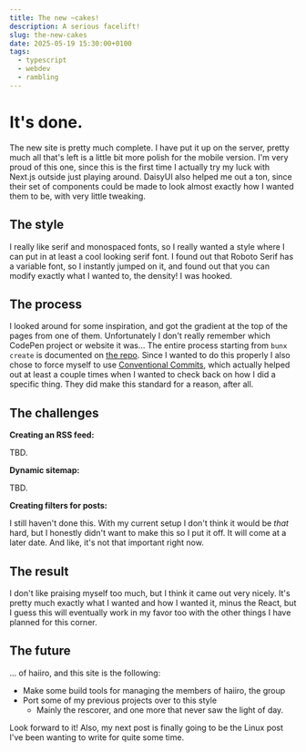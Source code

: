```yaml
---
title: The new ~cakes!
description: A serious facelift!
slug: the-new-cakes
date: 2025-05-19 15:30:00+0100
tags:
  - typescript
  - webdev
  - rambling
---
```


# It's done.

The new site is pretty much complete. I have put it up on the server, pretty much all that's left
is a little bit more polish for the mobile version. I'm very proud of this one, since this is the
first time I actually try my luck with Next.js outside just playing around. DaisyUI also helped me
out a ton, since their set of components could be made to look almost exactly how I wanted them to
be, with very little tweaking.

## The style

I really like serif and monospaced fonts, so I really wanted a style where I can put in at least a 
cool looking serif font. I found out that Roboto Serif has a variable font, so I instantly jumped
on it, and found out that you can modify exactly what I wanted to, the density! I was hooked.

## The process

I looked around for some inspiration, and got the gradient at the top of the pages from one of them.
Unfortunately I don't really remember which CodePen project or website it was... The entire process
starting from `bunx create` is documented on [the repo](https://github.com/haiiro-moe/cakes). Since
I wanted to do this properly I also chose to force myself to use [Conventional Commits](https://www.conventionalcommits.org/en/v1.0.0/), which actually helped out at least a couple times when I wanted to check
back on how I did a specific thing. They did make this standard for a reason, after all.

## The challenges

**Creating an RSS feed:**

TBD.

**Dynamic sitemap:**

TBD.

**Creating filters for posts:**

I still haven't done this. With my current setup I don't think it would be *that* hard, but I honestly
didn't want to make this so I put it off. It will come at a later date. And like, it's not that
important right now.

## The result

I don't like praising myself too much, but I think it came out very nicely. It's pretty much exactly
what I wanted and how I wanted it, minus the React, but I guess this will eventually work in my favor
too with the other things I have planned for this corner.

## The future

... of haiiro, and this site is the following:
- Make some build tools for managing the members of haiiro, the group
- Port some of my previous projects over to this style
    - Mainly the rescorer, and one more that never saw the light of day.

Look forward to it! Also, my next post is finally going to be the Linux post I've been wanting
to write for quite some time.

